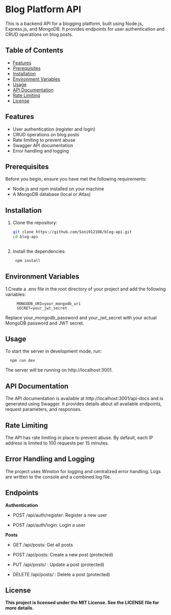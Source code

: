 # Blog Platform API

This is a backend API for a blogging platform, built using Node.js, Express.js, and MongoDB. It provides endpoints for user authentication and CRUD operations on blog posts.

## Table of Contents

- [Features](#features)
- [Prerequisites](#prerequisites)
- [Installation](#installation)
- [Environment Variables](#environment-variables)
- [Usage](#usage)
- [API Documentation](#api-documentation)
- [Rate Limiting](#rate-limiting)
- [License](#license)

## Features

- User authentication (register and login)
- CRUD operations on blog posts
- Rate limiting to prevent abuse
- Swagger API documentation
- Error handling and logging

## Prerequisites

Before you begin, ensure you have met the following requirements:

- Node.js and npm installed on your machine
- A MongoDB database (local or Atlas)

## Installation

1. Clone the repository:

   ```bash
   git clone https://github.com/Soni912108/blog-api.git
   cd blog-api
  
2. Install the dependencies:

   ```bash
    npm install
   
##  Environment Variables

    
1.Create a .env file in the root directory of your project and add the following variables:

         MONGODB_URI=your_mongodb_uri
         SECRET=your_jwt_secret

Replace your_mongodb_password and your_jwt_secret with your actual MongoDB password and JWT secret.

## Usage 

To start the server in development mode, run:

      npm run dev

The server will be running on http://localhost:3001.

## API Documentation
The API documentation is available at http://localhost:3001/api-docs and is generated using Swagger. It provides details about all available endpoints, request parameters, and responses.

## Rate Limiting
The API has rate limiting in place to prevent abuse. By default, each IP address is limited to 100 requests per 15 minutes.

## Error Handling and Logging
The project uses Winston for logging and centralized error handling. Logs are written to the console and a combined.log file.


## Endpoints
**Authentication**

- POST /api/auth/register: Register a new user

- POST /api/auth/login: Login a user

**Posts**

- GET /api/posts: Get all posts

- POST /api/posts: Create a new post (protected)

- PUT /api/posts/
: Update a post (protected)

- DELETE /api/posts/
: Delete a post (protected)


##  License
**This project is licensed under the MIT License. See the LICENSE file for more details.**



